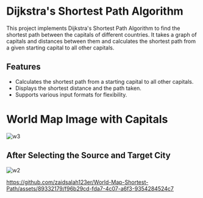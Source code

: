 # Dijkstra's Shortest Path Algorithm
This project implements Dijkstra's Shortest Path Algorithm to find the shortest path between the capitals of different countries. It takes a graph of capitals and distances between them and calculates the shortest path from a given starting capital to all other capitals.

## Features 
- Calculates the shortest path from a starting capital to all other capitals.
- Displays the shortest distance and the path taken.
- Supports various input formats for flexibility.


# World Map Image with Capitals
![w3](https://github.com/zaidsalah123er/World-Map-Shortest-Path/assets/89332179/855e6f64-cd4c-4ca2-9b70-90a281fa7d29)

## After Selecting the Source and Target City 
![w2](https://github.com/zaidsalah123er/World-Map-Shortest-Path/assets/89332179/a3334ebf-0103-4526-ac5e-3d19839287be)

https://github.com/zaidsalah123er/World-Map-Shortest-Path/assets/89332179/f96b29cd-fda7-4c07-a6f3-9354284524c7



